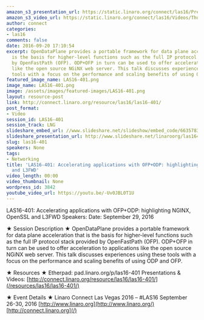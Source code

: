 ```yaml
---
amazon_s3_presentation_url: https://static.linaro.org/connect/las16/Presentations/Thursday/LAS16-401-%20Accelerating%20applications%20with%20OFP%2BODP-%20highlighting%20NGINX%2C%20OpenSSL%20and%20L3FWD.pdf
amazon_s3_video_url: https://static.linaro.org/connect/las16/Videos/Thursday/LAS16-401%20Accelerating%20applications%20with%20OFP%2BODP%20%20highlighting%20NGINX%2C%20OpenSSL%20and%20L3FWD.mp4
author: connect
categories:
- las16
comments: false
date: 2016-09-20 17:10:54
excerpt: OpenDataPlane provides a portable framework for data plane acceleration that
  is the basis for higher-level functions such as the full IP protocol stack provided
  by OpenFastPath (OFP). ODP+OFP in turn can be used to offer acceleration to applications
  like the open source NGiNX web server. This talk discusses experiences using these
  tools with a focus on the performance and scaling benefits of using ODP and OFP.
featured_image_name: LAS16-401.png
image_name: LAS16-401.png
image: /assets/images/featured-images/LAS16-401.png
layout: resource-post
link: http://connect.linaro.org/resource/las16/las16-401/
post_format:
- Video
session_id: LAS16-401
session_track: LNG
slideshare_embed_url: //www.slideshare.net/slideshow/embed_code/66357839
slideshare_presentation_url: http://www.slideshare.net/linaroorg/las16401-accelerating-applications-with-ofpodp-highlighting-nginx-openssl-and-l3fwd
slug: las16-401
speakers: None
tags:
- Networking
title: 'LAS16-401: Accelerating applications with OFP+ODP: highlighting NGINX, OpenSSL
  and L3FWD'
video_length: 00:00
video_thumbnail: None
wordpress_id: 3842
youtube_video_url: https://youtu.be/-Uv0JBL0T1U
---
```


LAS16-401: Accelerating applications with OFP+ODP: highlighting NGINX, OpenSSL and L3FWD
Speakers:
Date: September 29, 2016

★ Session Description ★
OpenDataPlane provides a portable framework for data plane acceleration that is the basis for higher-level functions such as the full IP protocol stack provided by OpenFastPath (OFP). ODP+OFP in turn can be used to offer acceleration to applications like the open source NGiNX web server. This talk discusses experiences using these tools with a focus on the performance and scaling benefits of using ODP and OFP.

★ Resources ★
Etherpad: pad.linaro.org/p/las16-401
Presentations & Videos: [http://connect.linaro.org/resource/las16/las16-401/](/resources/las16/las16-401/)

★ Event Details ★
Linaro Connect Las Vegas 2016 – #LAS16
September 26-30, 2016
[http://www.linaro.org](http://www.linaro.org/)
[http://connect.linaro.org](/)
